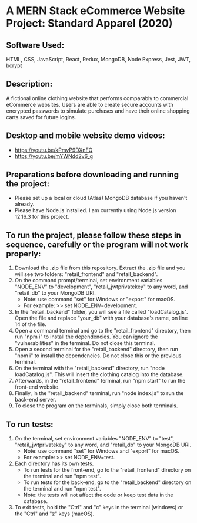 # A MERN Stack eCommerce Website Project: Standard Apparel (2020)


## Software Used: 
HTML, CSS, JavaScript, React, Redux, MongoDB, Node Express, Jest, JWT, bcrypt


## Description: 
A fictional online clothing website that performs comparably to commercial eCommerce websites. Users are able to create secure accounts with encrypted passwords to simulate purchases and have their online shopping carts saved for future logins.


## Desktop and mobile website demo videos:
* https://youtu.be/kPmvP9DXnFQ
* https://youtu.be/mYWNdd2v6_g


## Preparations before downloading and running the project:
* Please set up a local or cloud (Atlas) MongoDB database if you haven't already.
* Please have Node.js installed. I am currently using Node.js version 12.16.3 for this project.


## To run the project, please follow these steps in sequence, carefully or the program will not work properly:
1. Download the .zip file from this repository. Extract the .zip file and you will see two folders: "retail_frontend" and "retail_backend".
1. On the command prompt/terminal, set environment variables "NODE_ENV" to "development", "retail_jwtprivatekey" to any word, and "retail_db" to your MongoDB URI.
   * Note: use command "set" for Windows or "export" for macOS.
   * For example: >> set NODE_ENV=development.
1. In the "retail_backend" folder, you will see a file called "loadCatalog.js". Open the file and replace "your_db" with your database's name, on line 14 of the file.
1. Open a command terminal and go to the "retail_frontend" directory, then run "npm i" to install the dependencies. You can ignore the "vulnerabilities" in the terminal. Do not close this terminal.
1. Open a second terminal for the "retail_backend" directory, then run "npm i" to install the dependencies. Do not close this or the previous terminal.
1. On the terminal with the "retail_backend" directory, run "node loadCatalog.js". This will insert the clothing catalog into the database.
1. Afterwards, in the "retail_frontend" terminal, run "npm start" to run the front-end website.
1. Finally, in the "retail_backend" terminal, run "node index.js" to run the back-end server.
1. To close the program on the terminals, simply close both terminals.


## To run tests:
1. On the terminal, set environment variables "NODE_ENV" to "test", "retail_jwtprivatekey" to any word, and "retail_db" to your MongoDB URI.
   * Note: use command "set" for Windows and "export" for macOS.
   * For example: >> set NODE_ENV=test.
1. Each directory has its own tests.
   * To run tests for the front-end, go to the "retail_frontend" directory on the terminal and run "npm test".
   * To run tests for the back-end, go to the "retail_backend" directory on the terminal and run "npm test".
   * Note: the tests will not affect the code or keep test data in the database.
1. To exit tests, hold the "Ctrl" and "c" keys in the terminal (windows) or the "Ctrl" and "z" keys (macOS).
